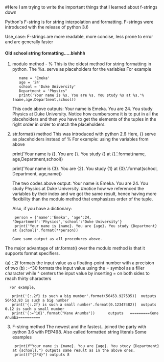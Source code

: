 #Here I am trying to write the important things that I learned about f-strings down

Python's F-string is for string interpolation and formatting. F-strings were introduced with the release of python 3.6

Use_case: F-strings are more readable, more concise, less prone to error and are generally faster

#### Old school string formatting.....blehhh ####

1. modulo method - %
   This is the oldest method for string formatting in python. The %s. serve as placeholders for the variables
   For example

          name = 'Emeka'
          age = '24'
          school = 'Duke University'
          Department = 'Physics"
          print('Your name is %s. You are %s. You study %s at %s.'%(name,age,Department,school))

   This code above outputs: Your name is Emeka. You are 24. You study Physics at Duke University.
   Notice how cumbersome it is to put in all the placeholders and then you have to get the elements of the tuples in the
   right order in order to match the placeholders.


2. str.format() method 
   This was introduced with python 2.6 Here, {} serve as placeholders instead of %
   For example: using the variables from above

     print('Your name is {}. You are {}. You study {} at {}.'.format(name, age,Department,school))

     print('Your name is {3}. You are {2}. You study {1} at {0}.'.format(school, Department, age,name))

   
    The two codes above output: Your name is Emeka. You are 24. You study Physics at Duke University.
    #notice how we referenced the variables by their index and we got the same result, hence having more flexibility than 
     the modulo method that emphasizes order of the tuple.

    Also, if you have a dictionary: 
       
        person = {'name':'Emeka', 'age':24, 'Department':'Physics','school':'Duke University'}
        print('Your name is {name}. You are {age}. You study {Department} at {school}'.format(**person))
     
       Gave same output as all procedures above.

The major advantage of str.format() over the modulo method is that it supports format specifiers.

(a) :.2f  formats the input value as a floating-point number with a precision of two
(b) :=^30  formats the input value using the = symbol as a filler character while ^ centers the input value by inserting
           = on both sides to reach thirty characters

      For example,
      
       print('{:.2f} is such a big number'.format(56453.927535))  outputs 56453.93 is such a big number
       print('{:.2f} is such a small number'.format(0.12347482))  outputs 0.12 is such a small number   
       print('{:=^10}'.format("Kene Anumba"))      outputs   =========Kene Anumba==========


3. F-string method
   The newest and the fastest...joined the party with python 3.6 with PEP498. Also called formatted string literals
      Some examples

        print(f"Your name is {name}. You are {age}. You study {Department} at {school}.") outputs same result as in the above ones.
        print(f"{2*4}") outputs 8
        
